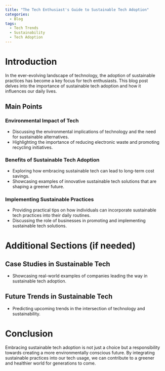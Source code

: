 ```yaml
---
title: "The Tech Enthusiast's Guide to Sustainable Tech Adoption"
categories:
  - Blog
tags:
  - Tech Trends
  - Sustainability
  - Tech Adoption
---
```


# Introduction
In the ever-evolving landscape of technology, the adoption of sustainable practices has become a key focus for tech enthusiasts. This blog post delves into the importance of sustainable tech adoption and how it influences our daily lives.

## Main Points
### Environmental Impact of Tech
- Discussing the environmental implications of technology and the need for sustainable alternatives.
- Highlighting the importance of reducing electronic waste and promoting recycling initiatives.

### Benefits of Sustainable Tech Adoption
- Exploring how embracing sustainable tech can lead to long-term cost savings.
- Showcasing examples of innovative sustainable tech solutions that are shaping a greener future.

### Implementing Sustainable Practices
- Providing practical tips on how individuals can incorporate sustainable tech practices into their daily routines.
- Discussing the role of businesses in promoting and implementing sustainable tech solutions.

# Additional Sections (if needed)
## Case Studies in Sustainable Tech
- Showcasing real-world examples of companies leading the way in sustainable tech adoption.

## Future Trends in Sustainable Tech
- Predicting upcoming trends in the intersection of technology and sustainability.

# Conclusion
Embracing sustainable tech adoption is not just a choice but a responsibility towards creating a more environmentally conscious future. By integrating sustainable practices into our tech usage, we can contribute to a greener and healthier world for generations to come.